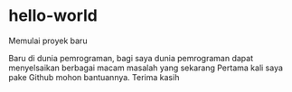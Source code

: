 # hello-world
Memulai proyek baru

Baru di dunia pemrograman, bagi saya dunia pemrograman dapat menyelsaikan berbagai macam masalah yang sekarang 
Pertama kali saya pake Github mohon bantuannya. Terima kasih
